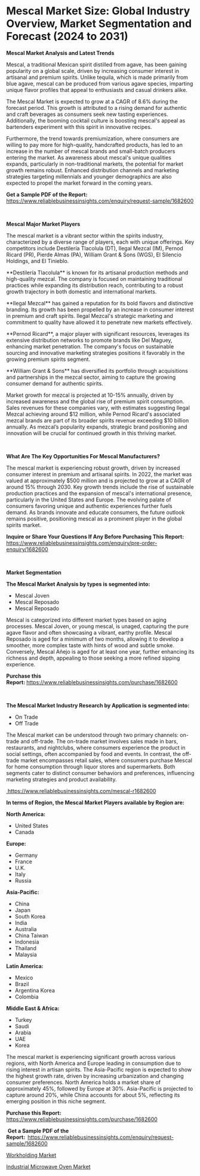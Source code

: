<p><h1>Mescal Market Size: Global Industry Overview, Market Segmentation and Forecast (2024 to 2031)</h1></p><p><strong>Mescal Market Analysis and Latest Trends</strong></p>
<p><p>Mescal, a traditional Mexican spirit distilled from agave, has been gaining popularity on a global scale, driven by increasing consumer interest in artisanal and premium spirits. Unlike tequila, which is made primarily from blue agave, mescal can be produced from various agave species, imparting unique flavor profiles that appeal to enthusiasts and casual drinkers alike. </p><p>The Mescal Market is expected to grow at a CAGR of 8.6% during the forecast period. This growth is attributed to a rising demand for authentic and craft beverages as consumers seek new tasting experiences. Additionally, the booming cocktail culture is boosting mescal's appeal as bartenders experiment with this spirit in innovative recipes. </p><p>Furthermore, the trend towards premiumization, where consumers are willing to pay more for high-quality, handcrafted products, has led to an increase in the number of mescal brands and small-batch producers entering the market. As awareness about mescal's unique qualities expands, particularly in non-traditional markets, the potential for market growth remains robust. Enhanced distribution channels and marketing strategies targeting millennials and younger demographics are also expected to propel the market forward in the coming years.</p></p>
<p><strong>Get a Sample PDF of the Report:&nbsp;</strong> <a href="https://www.reliablebusinessinsights.com/enquiry/request-sample/1682600?utm_campaign=57&utm_medium=2&utm_source=Github&utm_content=ia&utm_term=30122024&utm_id=mescal">https://www.reliablebusinessinsights.com/enquiry/request-sample/1682600</a></p>
<p>&nbsp;</p>
<p><strong>Mescal Major Market Players</strong></p>
<p><p>The mescal market is a vibrant sector within the spirits industry, characterized by a diverse range of players, each with unique offerings. Key competitors include Destilería Tlacolula (DT), Ilegal Mezcal (IM), Pernod Ricard (PR), Pierde Almas (PA), William Grant & Sons (WGS), El Silencio Holdings, and El Tinieblo.</p><p>**Destilería Tlacolula** is known for its artisanal production methods and high-quality mezcal. The company is focused on maintaining traditional practices while expanding its distribution reach, contributing to a robust growth trajectory in both domestic and international markets. </p><p>**Ilegal Mezcal** has gained a reputation for its bold flavors and distinctive branding. Its growth has been propelled by an increase in consumer interest in premium and craft spirits. Ilegal Mezcal's strategic marketing and commitment to quality have allowed it to penetrate new markets effectively.</p><p>**Pernod Ricard**, a major player with significant resources, leverages its extensive distribution networks to promote brands like Del Maguey, enhancing market penetration. The company's focus on sustainable sourcing and innovative marketing strategies positions it favorably in the growing premium spirits segment.</p><p>**William Grant & Sons** has diversified its portfolio through acquisitions and partnerships in the mezcal sector, aiming to capture the growing consumer demand for authentic spirits. </p><p>Market growth for mezcal is projected at 10-15% annually, driven by increased awareness and the global rise of premium spirit consumption. Sales revenues for these companies vary, with estimates suggesting Ilegal Mezcal achieving around $12 million, while Pernod Ricard's associated mezcal brands are part of its broader spirits revenue exceeding $10 billion annually. As mezcal’s popularity expands, strategic brand positioning and innovation will be crucial for continued growth in this thriving market.</p></p>
<p>&nbsp;</p>
<p><strong>What Are The Key Opportunities For Mescal Manufacturers?</strong></p>
<p><p>The mescal market is experiencing robust growth, driven by increased consumer interest in premium and artisanal spirits. In 2022, the market was valued at approximately $500 million and is projected to grow at a CAGR of around 15% through 2030. Key growth trends include the rise of sustainable production practices and the expansion of mescal's international presence, particularly in the United States and Europe. The evolving palate of consumers favoring unique and authentic experiences further fuels demand. As brands innovate and educate consumers, the future outlook remains positive, positioning mescal as a prominent player in the global spirits market.</p></p>
<p><strong>Inquire or Share Your Questions If Any Before Purchasing This Report:</strong> <a href="https://www.reliablebusinessinsights.com/enquiry/pre-order-enquiry/1682600?utm_campaign=57&utm_medium=2&utm_source=Github&utm_content=ia&utm_term=30122024&utm_id=mescal">https://www.reliablebusinessinsights.com/enquiry/pre-order-enquiry/1682600</a></p>
<p>&nbsp;</p>
<p><strong>Market Segmentation</strong></p>
<p><strong>The Mescal Market Analysis by types is segmented into:</strong></p>
<p><ul><li>Mescal Joven</li><li>Mescal Reposado</li><li>Mescal Reposado</li></ul></p>
<p><p>Mescal is categorized into different market types based on aging processes. Mescal Joven, or young mescal, is unaged, capturing the pure agave flavor and often showcasing a vibrant, earthy profile. Mescal Reposado is aged for a minimum of two months, allowing it to develop a smoother, more complex taste with hints of wood and subtle smoke. Conversely, Mescal Añejo is aged for at least one year, further enhancing its richness and depth, appealing to those seeking a more refined sipping experience.</p></p>
<p><strong>Purchase this Report:&nbsp;</strong><a href="https://www.reliablebusinessinsights.com/purchase/1682600?utm_campaign=57&utm_medium=2&utm_source=Github&utm_content=ia&utm_term=30122024&utm_id=mescal">https://www.reliablebusinessinsights.com/purchase/1682600</a></p>
<p>&nbsp;</p>
<p><strong>The Mescal Market Industry Research by Application is segmented into:</strong></p>
<p><ul><li>On Trade</li><li>Off Trade</li></ul></p>
<p><p>The Mescal market can be understood through two primary channels: on-trade and off-trade. The on-trade market involves sales made in bars, restaurants, and nightclubs, where consumers experience the product in social settings, often accompanied by food and events. In contrast, the off-trade market encompasses retail sales, where consumers purchase Mescal for home consumption through liquor stores and supermarkets. Both segments cater to distinct consumer behaviors and preferences, influencing marketing strategies and product availability.</p></p>
<p><a href="https://www.reliablebusinessinsights.com/mescal-r1682600?utm_campaign=57&utm_medium=2&utm_source=Github&utm_content=ia&utm_term=30122024&utm_id=mescal">&nbsp;https://www.reliablebusinessinsights.com/mescal-r1682600</a></p>
<p><strong>In terms of Region, the Mescal Market Players available by Region are:</strong></p>
<p>
    <p> <strong> North America: </strong>
        <ul>
            <li>United States</li>
            <li>Canada</li>
        </ul>
        </p> 
    <p> <strong> Europe: </strong>
        <ul>
            <li>Germany</li>
            <li>France</li>
            <li>U.K.</li>
            <li>Italy</li>
            <li>Russia</li>
        </ul>
        </p> 
    <p> <strong> Asia-Pacific: </strong>
        <ul>
            <li>China</li>
            <li>Japan</li>
            <li>South Korea</li>
            <li>India</li>
            <li>Australia</li>
            <li>China Taiwan</li>
            <li>Indonesia</li>
            <li>Thailand</li>
            <li>Malaysia</li>
        </ul>
        </p> 
    <p> <strong> Latin America: </strong>
        <ul>
            <li>Mexico</li>
            <li>Brazil</li>
            <li>Argentina Korea</li>
            <li>Colombia</li>
        </ul>
        </p> 
    <p> <strong> Middle East & Africa: </strong>
        <ul>
            <li>Turkey</li>
            <li>Saudi</li>
            <li>Arabia</li>
            <li>UAE</li>
            <li>Korea</li>
        </ul>
    </p>
    </p>
<p><p>The mescal market is experiencing significant growth across various regions, with North America and Europe leading in consumption due to rising interest in artisan spirits. The Asia-Pacific region is expected to show the highest growth rate, driven by increasing urbanization and changing consumer preferences. North America holds a market share of approximately 45%, followed by Europe at 30%. Asia-Pacific is projected to capture around 20%, while China accounts for about 5%, reflecting its emerging position in this niche segment.</p></p>
<p><strong>Purchase this Report: </strong><a href="https://www.reliablebusinessinsights.com/purchase/1682600?utm_campaign=57&utm_medium=2&utm_source=Github&utm_content=ia&utm_term=30122024&utm_id=mescal">https://www.reliablebusinessinsights.com/purchase/1682600</a></p>
<p>&nbsp;<strong>Get a Sample PDF of the Report:&nbsp;&nbsp;</strong><a href="https://www.reliablebusinessinsights.com/enquiry/request-sample/1682600?utm_campaign=57&utm_medium=2&utm_source=Github&utm_content=ia&utm_term=30122024&utm_id=mescal">https://www.reliablebusinessinsights.com/enquiry/request-sample/1682600</a></p>
<p><strong></strong></p>
<p><p><a href="https://github.com/ccreola81/Market-Research-Report-List-1/blob/main/workholding-market.md?utm_campaign=57&utm_medium=2&utm_source=Github&utm_content=ia&utm_term=30122024&utm_id=mescal">Workholding Market</a></p><p><a href="https://github.com/bolalfredia7777/Market-Research-Report-List-1/blob/main/industrial-microwave-oven-market.md?utm_campaign=57&utm_medium=2&utm_source=Github&utm_content=ia&utm_term=30122024&utm_id=mescal">Industrial Microwave Oven Market</a></p></p>